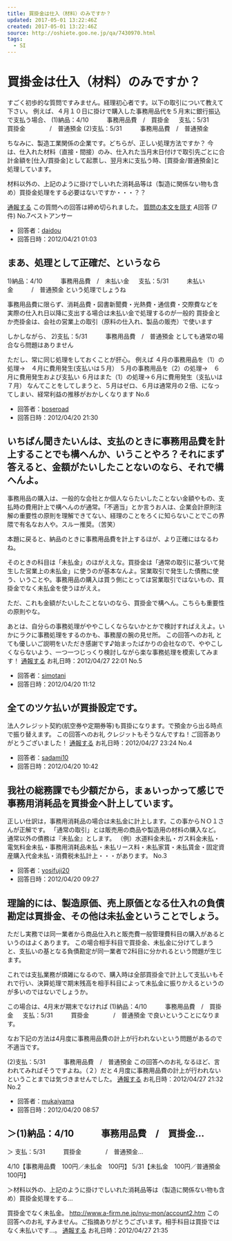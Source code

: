 ```yaml
---
title: 買掛金は仕入（材料）のみですか？
updated: 2017-05-01 13:22:46Z
created: 2017-05-01 13:22:46Z
source: http://oshiete.goo.ne.jp/qa/7430970.html
tags:
  - SI
---
```


# 買掛金は仕入（材料）のみですか？

すごく初歩的な質問ですみません。経理初心者です。以下の取引について教えて下さい。
例えば、４月１０日に掛けで購入した事務用品代を５月末に銀行振込で支払う場合、
(1)納品：4/10　　　事務用品費　/　買掛金 　 支払：5/31　　　買掛金　　　　/　普通預金
(2)支払：5/31　　　事務用品費　/　普通預金

ちなみに、製造工業関係の企業です。どちらが、正しい処理方法ですか？ 今は、仕入れた材料（直接・間接）のみ、仕入れた当月末日付けで取引先ごとに合計金額を[仕入/買掛金]として起票し、翌月末に支払う時、[買掛金/普通預金]と処理しています。

材料以外の、上記のように掛けでしいれた消耗品等は（製造に関係ない物も含め）買掛金処理をする必要はないですか・・・？？

[通報する](#)
この質問への回答は締め切られました。
[質問の本文を隠す](https://oshiete.goo.ne.jp/qa/7430970.html?from=recommend#)
*A*回答 (7件)
No.7ベストアンサー

- 回答者：[daidou](https://oshiete.goo.ne.jp/profile/1237909/)
- 回答日時：2012/04/21 01:03

## まあ、処理として正確だ、というなら

1)納品：4/10　　　事務用品費　/　未払い金
　 支払：5/31　　　未払い金　　　/　普通預金
という処理でしょうね

事務用品費に限らず、消耗品費・図書新聞費・光熱費・通信費・交際費などを
実際の仕入れ日以降に支出する場合は未払い金で処理するのが一般的
買掛金とか売掛金は、会社の営業上の取引（原料の仕入れ、製品の販売）で使います

しかしながら、
2)支払：5/31　　　事務用品費　/　普通預金
としても通常の場合なら問題はありません

ただし、常に同じ処理をしておくことが肝心。
例えば
４月の事務用品を（1）の処理→　４月に費用発生(支払いは５月）
５月の事務用品を（2）の処理→　６月に費用発生および支払い
６月はまた（1）の処理→６月に費用発生（支払いは７月）
なんてことをしてしまうと、５月はゼロ、６月は通常月の２倍、になってしまい、経常利益の推移がおかしくなります
No.6

- 回答者：[boseroad](https://oshiete.goo.ne.jp/profile/25576607/)
- 回答日時：2012/04/20 21:30

## いちばん聞きたいんは、支払のときに事務用品費を計上することでも構へんか、いうことやろ？それにまず答えると、金額がたいしたことないのなら、それで構へんよ。

事務用品の購入は、一般的な会社とか個人ならたいしたことない金額やもの、支払時の費用計上で構へんのが通常。「不適当」とか言うお人は、企業会計原則注解の重要性の原則を理解できてない、経理のことをろくに知らないことでこの界隈で有名なお人や。スルー推奨。（苦笑）

本題に戻ると、納品のときに事務用品費を計上するほが、より正確にはなるわね。

そのときの科目は「未払金」のほがええな。買掛金は「通常の取引に基づいて発生した営業上の未払金」に使うのが基本なんよ。営業取引で発生した債務に使う、いうことや。事務用品の購入は買う側にとっては営業取引ではないもの、買掛金でなく未払金を使うほがええ。

ただ、これも金額がたいしたことないのなら、買掛金で構へん。こちらも重要性の原則やな。

あとは、自分らの事務処理がややこしくならないかとかで検討すればええよ。いかにラクに事務処理をするのかも、事務屋の腕の見せ所。
この回答へのお礼
とても優しいご説明をいただき感謝です♪始まったばかりの会社なので、ややこしくならないよう、一つ一つじっくり検討しながら楽な事務処理を模索してみます！
[通報する](#)
お礼日時：2012/04/27 22:01
No.5

- 回答者：[simotani](https://oshiete.goo.ne.jp/profile/1221158/)
- 回答日時：2012/04/20 11:12

## 全てのツケ払いが買掛設定です。

法人クレジット契約(航空券や定期券等)も買掛になります。で預金から出る時点で振り替えます。
この回答へのお礼
クレジットもそうなんですね！ご回答ありがとうございました！
[通報する](#)
お礼日時：2012/04/27 23:24
No.4

- 回答者：[sadami10](https://oshiete.goo.ne.jp/profile/1053600/)
- 回答日時：2012/04/20 10:42

## 我社の総務課でも少額だから，まぁいっかって感じで事務用消耗品を買掛金へ計上しています。

正しい仕訳は，事務用消耗品の場合は未払金に計上します。この事からＮＯ１さんが正解です。
「通常の取引」とは販売用の商品や製造用の材料の購入など。通常以外の債務は『未払金』とします。
（例）水道料金未払・ガス料金未払・電気料金未払・事務用消耗品未払・未払リース料・未払家賃・未払賃金・固定資産購入代金未払・消費税未払計上・・・があります。
No.3

- 回答者：[yosifuji20](https://oshiete.goo.ne.jp/profile/1222664/)
- 回答日時：2012/04/20 09:27

## 理論的には、製造原価、売上原価となる仕入れの負債勘定は買掛金、その他は未払金ということでしょう。

ただし実務では同一業者から商品仕入れと販売費一般管理費科目の購入があるというのはよくあります。
この場合相手科目で買掛金、未払金に分けてしまうと、支払いの基となる負債勘定が同一業者で2科目に分かれるという問題が生じます。

これでは支払業務が煩雑になるので、購入時は全部買掛金で計上して支払いもそれで行い、決算処理で期末残高を相手科目によって未払金に振りかえるというのが多いのではないでしょうか。

この場合は、4月末が期末でなければ
(1)納品：4/10　　　事務用品費　/　買掛金
　 支払：5/31　　　買掛金　　　　/　普通預金
で良いということになります。

なお下記の方法は4月度に事務用品費の計上が行われないという問題があるので不適当です。

(2)支払：5/31　　　事務用品費　/　普通預金
この回答へのお礼
なるほど、言われてみればそうですよね。（２）だと４月度に事務用品費の計上が行われないということまでは気づきませんでした。
[通報する](#)
お礼日時：2012/04/27 21:32
No.2

- 回答者：[mukaiyama](https://oshiete.goo.ne.jp/profile/240314/)
- 回答日時：2012/04/20 08:57

## ＞(1)納品：4/10　　　事務用品費　/　買掛金…

＞ 支払：5/31　　　買掛金　　　　/　普通預金…

4/10【事務用品費　100円／未払金　100円】
5/31【未払金　100円／普通預金　100円】

＞材料以外の、上記のように掛けでしいれた消耗品等は（製造に関係ない物も含め）買掛金処理をする…

買掛金でなく未払金。
http://www.a-firm.ne.jp/nyu-mon/account2.htm
この回答へのお礼
すみません。ご指摘ありがとうございます。相手科目は買掛ではなく未払いです…。
[通報する](#)
お礼日時：2012/04/27 21:35
